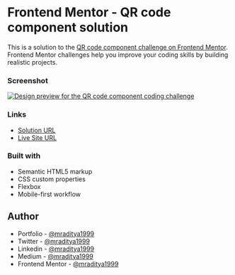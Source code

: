 # Frontend Mentor - QR code component solution

This is a solution to the [QR code component challenge on Frontend Mentor](https://www.frontendmentor.io/challenges/qr-code-component-iux_sIO_H/hub). Frontend Mentor challenges help you improve your coding skills by building realistic projects.

### Screenshot

[![Design preview for the QR code component coding challenge](https://fm-01-qr-code-component.netlify.app/design/desktop-preview.jpg)](https://fm-01-qr-code-component.netlify.app/)

### Links

- [Solution URL](https://www.frontendmentor.io/solutions/qr-code-component-9LIGpXjOwy)
- [Live Site URL](https://fm-01-qr-code-component.netlify.app/)

### Built with

- Semantic HTML5 markup
- CSS custom properties
- Flexbox
- Mobile-first workflow

## Author

- Portfolio - [@mraditya1999](https://www.adityayadav.live)
- Twitter - [@mraditya1999](https://twitter.com/mraditya1999)
- Linkedin - [@mraditya1999](https://www.linkedin.com/in/mraditya1999/)
- Medium - [@mraditya1999](https://medium.com/@mraditya1999)
- Frontend Mentor - [@mraditya1999](https://www.frontendmentor.io/profile/Aditya-oss-creator)
